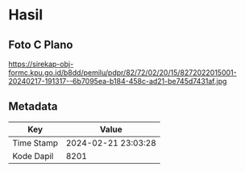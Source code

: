 # Hasil

## Foto C Plano

https://sirekap-obj-formc.kpu.go.id/b8dd/pemilu/pdpr/82/72/02/20/15/8272022015001-20240217-191317--6b7095ea-b184-458c-ad21-be745d7431af.jpg


## Metadata

| Key        | Value               |
| ---------- | ------------------- |
| Time Stamp | 2024-02-21 23:03:28 |
| Kode Dapil | 8201                |



